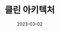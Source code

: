 ---
layout: post
title: "클린 아키텍처"
description: ""
date: 2023-03-02
tags: ["architecture", "book"]
---